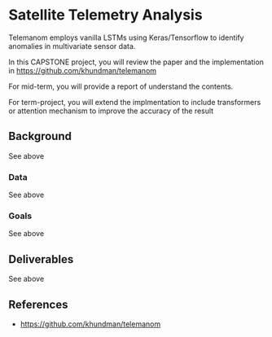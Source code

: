 # Satellite Telemetry Analysis 

Telemanom employs vanilla LSTMs using Keras/Tensorflow to identify anomalies in multivariate sensor data. 

In this CAPSTONE project, you will review the paper and the implementation in https://github.com/khundman/telemanom

For mid-term, you will provide a report of understand the contents.

For term-project, you will extend the implmentation to include transformers or attention mechanism to improve the accuracy of the result

## Background
See above 


### Data 
See above  

### Goals
See above 

## Deliverables
See above 

## References
* https://github.com/khundman/telemanom

